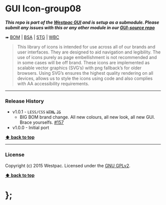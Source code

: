 GUI Icon-group08
================

***This repo is part of the [Westpac GUI](http://gel.westpacgroup.com.au/GUI/) and is setup as a submodule. Please submit any issues with this or any other
module in our [GUI-source repo](https://github.com/WestpacCXTeam/GUI-source/issues)***

➠
[BOM](http://westpaccxteam.github.io/GUI-icons-group08/tests/BOM/) |
[BSA](http://westpaccxteam.github.io/GUI-icons-group08/tests/BSA/) |
[STG](http://westpaccxteam.github.io/GUI-icons-group08/tests/STG/) |
[WBC](http://westpaccxteam.github.io/GUI-icons-group08/tests/WBC/)

> This library of icons is intended for use across all of our brands and user interfaces. They are designed to aid navigation and legibility. The use of icons
> purely as page embellishment is not recommended and in some cases will be off brand. These icons are implemented as scalable vector graphics (SVG’s) with
> png fallback’s for older browsers. Using SVG’s ensures the highest quality rendering on all devices, allows us to style the icons using code and also
> complies with AA accessibility requirements.

----------------------------------------------------------------------------------------------------------------------------------------------------------------


### Release History

* v1.0.1 - `LESS/CSS` ~~`HTML`~~ ~~`JS`~~
	* BIG BOM brand change. All new colours, all new look, all new GUI. Brace yourselfs.
		[#157](https://github.com/WestpacCXTeam/GUI-source/issues/157)
* v1.0.0 - Initial port

**[⬆ back to top](#content)**


----------------------------------------------------------------------------------------------------------------------------------------------------------------


### License

Copyright (c) 2015 Westpac. Licensed under the [GNU GPLv2](https://raw.githubusercontent.com/WestpacCXTeam/GUI-icons-group08/master/LICENSE).

**[⬆ back to top](#content)**

# };